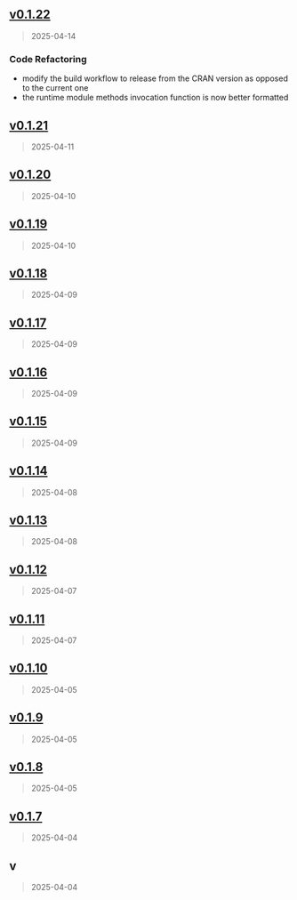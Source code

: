 
<a name="v0.1.22"></a>
## [v0.1.22](https://github.com/PetrCala/artma/compare/v0.1.21...v0.1.22)

> 2025-04-14

### Code Refactoring

* modify the build workflow to release from the CRAN version as opposed to the current one
* the runtime module methods invocation function is now better formatted


<a name="v0.1.21"></a>
## [v0.1.21](https://github.com/PetrCala/artma/compare/v0.1.20...v0.1.21)

> 2025-04-11


<a name="v0.1.20"></a>
## [v0.1.20](https://github.com/PetrCala/artma/compare/v0.1.19...v0.1.20)

> 2025-04-10


<a name="v0.1.19"></a>
## [v0.1.19](https://github.com/PetrCala/artma/compare/v0.1.18...v0.1.19)

> 2025-04-10


<a name="v0.1.18"></a>
## [v0.1.18](https://github.com/PetrCala/artma/compare/v0.1.17...v0.1.18)

> 2025-04-09


<a name="v0.1.17"></a>
## [v0.1.17](https://github.com/PetrCala/artma/compare/v0.1.16...v0.1.17)

> 2025-04-09


<a name="v0.1.16"></a>
## [v0.1.16](https://github.com/PetrCala/artma/compare/v0.1.15...v0.1.16)

> 2025-04-09


<a name="v0.1.15"></a>
## [v0.1.15](https://github.com/PetrCala/artma/compare/v0.1.14...v0.1.15)

> 2025-04-09


<a name="v0.1.14"></a>
## [v0.1.14](https://github.com/PetrCala/artma/compare/v0.1.13...v0.1.14)

> 2025-04-08


<a name="v0.1.13"></a>
## [v0.1.13](https://github.com/PetrCala/artma/compare/v0.1.12...v0.1.13)

> 2025-04-08


<a name="v0.1.12"></a>
## [v0.1.12](https://github.com/PetrCala/artma/compare/v0.1.11...v0.1.12)

> 2025-04-07


<a name="v0.1.11"></a>
## [v0.1.11](https://github.com/PetrCala/artma/compare/v0.1.10...v0.1.11)

> 2025-04-07


<a name="v0.1.10"></a>
## [v0.1.10](https://github.com/PetrCala/artma/compare/v0.1.9...v0.1.10)

> 2025-04-05


<a name="v0.1.9"></a>
## [v0.1.9](https://github.com/PetrCala/artma/compare/v0.1.8...v0.1.9)

> 2025-04-05


<a name="v0.1.8"></a>
## [v0.1.8](https://github.com/PetrCala/artma/compare/v0.1.7...v0.1.8)

> 2025-04-05


<a name="v0.1.7"></a>
## [v0.1.7](https://github.com/PetrCala/artma/compare/v...v0.1.7)

> 2025-04-04


<a name="v"></a>
## v

> 2025-04-04


